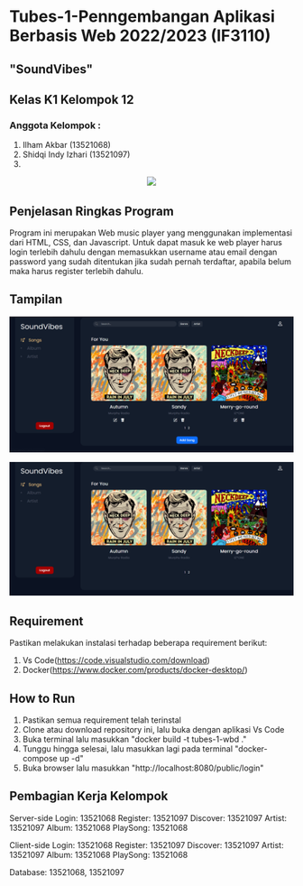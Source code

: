 # Tubes-1-Penngembangan Aplikasi Berbasis Web 2022/2023 (IF3110)
## "SoundVibes"
## Kelas K1 Kelompok 12
### Anggota Kelompok :
1. Ilham Akbar			          (13521068)
2. Shidqi Indy Izhari			  (13521097)
3. 


<p align="center">
    <img src="https://i.pinimg.com/originals/1a/f6/89/1af689d42bdb7686df444f22925f9e89.gif">
</p>

## Penjelasan Ringkas Program
Program ini merupakan Web music player yang menggunakan implementasi dari HTML, CSS, dan Javascript. Untuk dapat masuk ke web player harus login terlebih dahulu dengan memasukkan username atau email dengan password yang sudah ditentukan jika sudah pernah terdaftar, apabila belum maka harus register terlebih dahulu.

## Tampilan
<p align="center">
    <img src="https://github.com/shidqizh/IF3110-2023-01-12-Tubes-1-WBD/blob/main/src/public/images/pageAdmin.png">
</p>

<p align="center">
    <img src="https://github.com/shidqizh/IF3110-2023-01-12-Tubes-1-WBD/blob/main/src/public/images/pageUser.png">
</p>


## Requirement
Pastikan melakukan instalasi terhadap beberapa requirement berikut:
1. Vs Code(https://code.visualstudio.com/download)
2. Docker(https://www.docker.com/products/docker-desktop/)

## How to Run 
1. Pastikan semua requirement telah terinstal
2. Clone atau download repository ini, lalu buka dengan aplikasi Vs Code
3. Buka terminal lalu masukkan "docker build -t tubes-1-wbd ."
4. Tunggu hingga selesai, lalu masukkan lagi pada terminal "docker-compose up -d"
5. Buka browser lalu masukkan "http://localhost:8080/public/login"

## Pembagian Kerja Kelompok
Server-side
Login: 13521068
Register: 13521097
Discover: 13521097
Artist: 13521097
Album: 13521068
PlaySong: 13521068

Client-side
Login: 13521068
Register: 13521097
Discover: 13521097
Artist: 13521097
Album: 13521068
PlaySong: 13521068

Database:
13521068, 13521097
